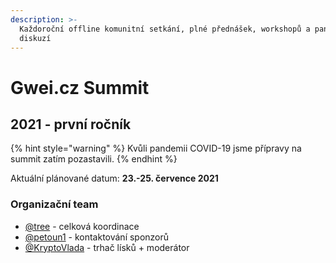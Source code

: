 ```yaml
---
description: >-
  Každoroční offline komunitní setkání, plné přednášek, workshopů a panelových
  diskuzí
---
```


# Gwei.cz Summit

## 2021 - první ročník

{% hint style="warning" %}
Kvůli pandemii COVID-19 jsme přípravy na summit zatím pozastavili.
{% endhint %}

Aktuální plánované datum: **23.-25. července 2021**

### Organizační team

* [@tree](https://forum.gwei.cz/u/tree) - celková koordinace
* [@petoun1](https://forum.gwei.cz/u/petoun1) - kontaktování sponzorů
* [@KryptoVlada](https://forum.gwei.cz/u/kryptovlada) - trhač lísků + moderátor

